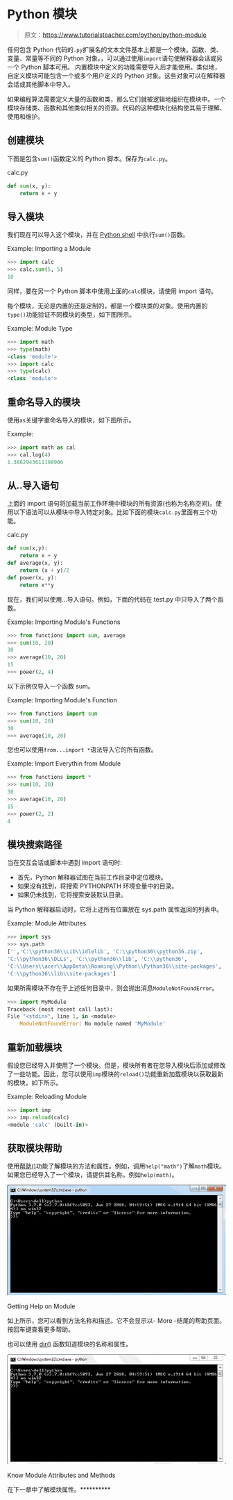 # Python 模块

> 原文：<https://www.tutorialsteacher.com/python/python-module>

任何包含 Python 代码的`.py`扩展名的文本文件基本上都是一个模块。函数、类、变量、常量等不同的 Python 对象。，可以通过使用`import`语句使解释器会话或另一个 Python 脚本可用。 内置模块中定义的功能需要导入后才能使用。类似地，自定义模块可能包含一个或多个用户定义的 Python 对象。这些对象可以在解释器会话或其他脚本中导入。

如果编程算法需要定义大量的函数和类，那么它们就被逻辑地组织在模块中。一个模块存储类、函数和其他类似相关的资源。代码的这种模块化结构使其易于理解、使用和维护。

## 创建模块

下图是包含`sum()`函数定义的 Python 脚本。保存为`calc.py`。

calc.py 

```py
def sum(x, y):
    return x + y 
```

## 导入模块

我们现在可以导入这个模块，并在 [Python shell](/python/python-interective-shell) 中执行`sum()`函数。

Example: Importing a Module 

```py
>>> import calc 
>>> calc.sum(5, 5) 
10 
```

同样，要在另一个 Python 脚本中使用上面的`calc`模块，请使用 import 语句。

每个模块，无论是内置的还是定制的，都是一个模块类的对象。使用内置的`type()`功能验证不同模块的类型，如下图所示。

Example: Module Type 

```py
>>> import math
>>> type(math)
<class 'module'>
>>> import calc
>>> type(calc)
<class 'module'> 
```

## 重命名导入的模块

使用`as`关键字重命名导入的模块，如下图所示。

Example: 

```py
>>> import math as cal
>>> cal.log(4)
1.3862943611198906 
```

## 从..导入语句

上面的 import 语句将加载当前工作环境中模块的所有资源(也称为名称空间)。使用以下语法可以从模块中导入特定对象。比如下面的模块`calc.py`里面有三个功能。

calc.py 

```py
def sum(x,y):
    return x + y
def average(x, y):
    return (x + y)/2
def power(x, y):
    return x**y 
```

现在，我们可以使用...导入语句。例如，下面的代码在 test.py 中只导入了两个函数。

Example: Importing Module's Functions 

```py
>>> from functions import sum, average
>>> sum(10, 20)
30
>>> average(10, 20)
15
>>> power(2, 4) 
```

以下示例仅导入一个函数 sum。

Example: Importing Module's Function 

```py
>>> from functions import sum
>>> sum(10, 20)
30
>>> average(10, 20) 
```

您也可以使用`from...import *`语法导入它的所有函数。

Example: Import Everythin from Module 

```py
>>> from functions import *
>>> sum(10, 20)
30
>>> average(10, 20)
15
>>> power(2, 2)
4 
```

## 模块搜索路径

当在交互会话或脚本中遇到 import 语句时:

*   首先，Python 解释器试图在当前工作目录中定位模块。
*   如果没有找到，将搜索 PYTHONPATH 环境变量中的目录。
*   如果仍未找到，它将搜索安装默认目录。

当 Python 解释器启动时，它将上述所有位置放在 sys.path 属性返回的列表中。

Example: Module Attributes 

```py
>>> import sys
>>> sys.path
['','C:\\python36\\Lib\\idlelib', 'C:\\python36\\python36.zip', 
'C:\\python36\\DLLs', 'C:\\python36\\lib', 'C:\\python36', 
'C:\\Users\\acer\\AppData\\Roaming\\Python\\Python36\\site-packages', 
'C:\\python36\\lib\\site-packages'] 
```

如果所需模块不存在于上述任何目录中，则会抛出消息`ModuleNotFoundError`。

```py
>>> import MyModule
Traceback (most recent call last): 
File "<stdin>", line 1, in <module>
    ModuleNotFoundError: No module named 'MyModule' 
```

## 重新加载模块

假设您已经导入并使用了一个模块。但是，模块所有者在您导入模块后添加或修改了一些功能。因此，您可以使用`imp`模块的`reload()`功能重新加载模块以获取最新的模块，如下所示。

Example: Reloading Module 

```py
>>> import imp
>>> imp.reload(calc)
<module 'calc' (built-in)> 
```

## 获取模块帮助

使用[帮助()](/python/help-method)功能了解模块的方法和属性。例如，调用`help("math")`了解`math`模块。 如果您已经导入了一个模块，请提供其名称，例如`help(math)`。

[![Getting Help on Module](img/a0b771a87055f6f61a493e2c96e30827.png)](../../Content/images/python/module-help.gif) 

Getting Help on Module



如上所示，您可以看到方法名称和描述。它不会显示以- More -结尾的帮助页面。按回车键查看更多帮助。

也可以使用 [dir()](/python/dir-method) 函数知道模块的名称和属性。

[![Know Module Attributes and Methods](img/ccbf6f387ec7a43cc97c8f43c06d0edf.png)](../../Content/images/python/dir.gif) 

Know Module Attributes and Methods



在下一章中了解模块属性。**********